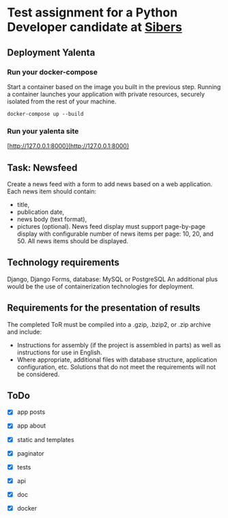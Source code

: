 # Test assignment for a Python Developer candidate at [Sibers](http://www.sibers.com)

## Deployment Yalenta

### Run your docker-compose
Start a container based on the image you built in the previous step. Running a container launches your application with private resources, securely isolated from the rest of your machine.

`docker-compose up --build`

### Run your yalenta site

[http://127.0.0.1:8000](http://127.0.0.1:8000)

## Task: Newsfeed
Create a news feed with a form to add news based on a web application. Each news item should contain:
- title,
- publication date,
- news body (text format), 
- pictures (optional).
News feed display must support page-by-page display with configurable number of news items per page: 10, 20, and 50.
All news items should be displayed.

## Technology requirements
Django, Django Forms, database: MySQL or PostgreSQL
An additional plus would be the use of containerization technologies for deployment.

## Requirements for the presentation of results
The completed ToR must be compiled into a .gzip, .bzip2, or .zip archive and include:
- Instructions for assembly (if the project is assembled in parts) as well as instructions for use in English.
- Where appropriate, additional files with database structure, application configuration, etc.
Solutions that do not meet the requirements will not be considered.

## ToDo

- [x] app posts
- [x] app about
- [x] static and templates
- [x] paginator
- [x] tests
- [x] api
- [x] doc
- [x] docker


